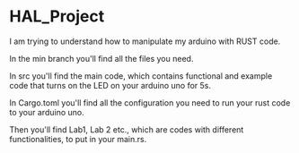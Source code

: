 # HAL_Project
I am trying to understand how to manipulate my arduino with RUST code. 

In the min branch you'll find all the files you need. 

In src you'll find the main code, which contains functional and example code that turns on the LED on your arduino uno for 5s. 

In Cargo.toml you'll find all the configuration you need to run your rust code to your arduino uno. 

Then you'll find Lab1, Lab 2 etc., which are codes with different functionalities, to put in your main.rs. 
